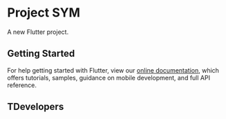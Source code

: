 # Project SYM

A new Flutter project.

## Getting Started

For help getting started with Flutter, view our
[online documentation](https://flutter.dev/docs), which offers tutorials,
samples, guidance on mobile development, and full API reference.

## TDevelopers
